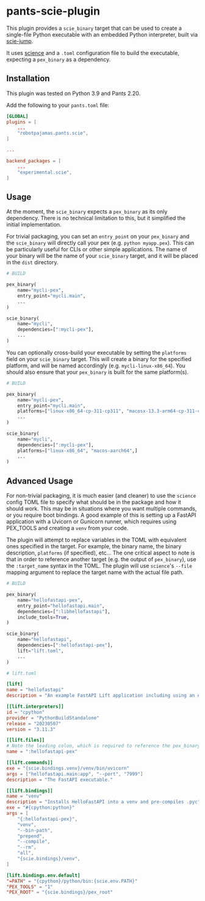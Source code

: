# pants-scie-plugin

This plugin provides a `scie_binary` target that can be used to create a single-file Python executable with an embedded Python interpreter, built via [scie-jump](https://github.com/a-scie/jump). 

It uses [science](https://github.com/a-scie/lift) and a `.toml` configuration file to build the executable, expecting a `pex_binary` as a dependency.

## Installation

This plugin was tested on Python 3.9 and Pants 2.20.

Add the following to your `pants.toml` file:

```toml
[GLOBAL]
plugins = [
    ...
    "robotpajamas.pants.scie",
]

...

backend_packages = [
    ...
    "experimental.scie",
]
```

## Usage

At the moment, the `scie_binary` expects a `pex_binary` as its only dependency. There is no technical limitation to this, but it simplified the initial implementation. 

For trivial packaging, you can set an `entry_point` on your `pex_binary` and the `scie_binary` will directly call your pex (e.g. `python myapp.pex`). This can be particularly useful for CLIs or other simple applications. The name of your binary will be the name of your `scie_binary` target, and it will be placed in the `dist` directory.

```python
# BUILD

pex_binary(
    name="mycli-pex",
    entry_point="mycli.main",
    ...
)

scie_binary(
    name="mycli",
    dependencies=[":mycli-pex"],
    ...
)
```

You can optionally cross-build your executable by setting the `platforms` field on your `scie_binary` target. This will create a binary for the specified platform, and will be named accordingly (e.g. `mycli-linux-x86_64`). You should also ensure that your `pex_binary` is built for the same platform(s).

```python
# BUILD

pex_binary(
    name="mycli-pex",
    entry_point="mycli.main",
    platforms=["linux-x86_64-cp-311-cp311", "macosx-13.3-arm64-cp-311-cp311",]
    ...
)

scie_binary(
    name="mycli",
    dependencies=[":mycli-pex"],
    platforms=["linux-x86_64", "macos-aarch64",]
    ...
)
```

## Advanced Usage

For non-trivial packaging, it is much easier (and cleaner) to use the `science` config TOML file to specify what should be in the package and how it should work. This may be in situations where you want multiple commands, or you require boot bindings. A good example of this is setting up a FastAPI application with a Uvicorn or Gunicorn runner, which requires using PEX_TOOLS and creating a `venv` from your code.

The plugin will attempt to replace variables in the TOML with equivalent ones specified in the target. For example, the binary name, the binary description, `platforms` (if specified), etc... The one critical aspect to note is that in order to reference another target (e.g. the output of `pex_binary`), use the `:target_name` syntax in the TOML. The plugin will use `science`'s `--file` mapping argument to replace the target name with the actual file path.

```python
# BUILD

pex_binary(
    name="hellofastapi-pex",
    entry_point="hellofastapi.main",
    dependencies=[":libhellofastapi"],
    include_tools=True,
)

scie_binary(
    name="hellofastapi",
    dependencies=[":hellofastapi-pex"],
    lift="lift.toml",
    ...
)
```

```toml
# lift.toml

[lift]
name = "hellofastapi"
description = "An example FastAPI Lift application including using an external uvicorn server"

[[lift.interpreters]]
id = "cpython"
provider = "PythonBuildStandalone"
release = "20230507"
version = "3.11.3"

[[lift.files]]
# Note the leading colon, which is required to reference the pex_binary dependency
name = ":hellofastapi-pex"

[[lift.commands]]
exe = "{scie.bindings.venv}/venv/bin/uvicorn"
args = ["hellofastapi.main:app", "--port", "7999"]
description = "The FastAPI executable."

[[lift.bindings]]
name = "venv"
description = "Installs HelloFastAPI into a venv and pre-compiles .pyc"
exe = "#{cpython:python}"
args = [
    "{:hellofastapi-pex}",
    "venv",
    "--bin-path",
    "prepend",
    "--compile",
    "--rm",
    "all",
    "{scie.bindings}/venv",
]

[lift.bindings.env.default]
"=PATH" = "{cpython}/python/bin:{scie.env.PATH}"
"PEX_TOOLS" = "1"
"PEX_ROOT" = "{scie.bindings}/pex_root"
```
